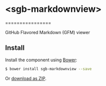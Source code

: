 # &lt;sgb-markdownview&gt;
================

GitHub Flavored Markdown (GFM) viewer

## Install

Install the component using [Bower](http://bower.io/):

```sh
$ bower install sgb-markdownview --save
```

Or [download as ZIP](https://github.com/Smorgasbord-Development/sgb-markdownview/archive/master.zip).
